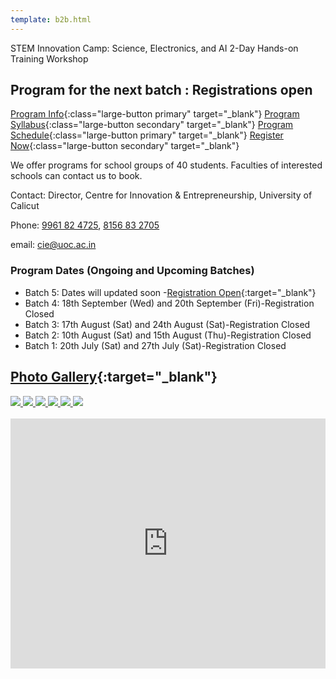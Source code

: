 ```yaml
---
template: b2b.html
---
```


STEM Innovation Camp: Science, Electronics, and AI  2-Day Hands-on Training Workshop

## Program for the next batch : Registrations open

[Program Info](../details){:class="large-button primary"  target="_blank"}
[Program Syllabus](../syllabus){:class="large-button secondary" target="_blank"}
[Program Schedule](../assets/schedule.pdf){:class="large-button primary" target="_blank"}
[Register Now](https://forms.gle/ARihSSCncDVzfgaMA){:class="large-button secondary" target="_blank"}


We offer programs for school groups of 40 students. Faculties of interested schools can contact us to book. 


Contact: Director, Centre for Innovation & Entrepreneurship, University of Calicut

Phone: [9961 82 4725](tel:+919961824725), [8156 83 2705](tel:+918156832705)

email:  cie@uoc.ac.in

### Program Dates (Ongoing and Upcoming Batches)

+ Batch 5: Dates will updated soon -[Registration Open](https://forms.gle/ARihSSCncDVzfgaMA){:target="_blank"}
+ Batch 4: 18th September (Wed) and 20th September (Fri)-Registration Closed 
+ Batch 3: 17th August (Sat) and 24th August (Sat)-Registration Closed 
+ Batch 2: 10th August (Sat) and 15th August (Thu)-Registration Closed 
+ Batch 1: 20th July (Sat) and 27th July (Sat)-Registration Closed


## [Photo Gallery](https://sites.google.com/uoc.ac.in/from-blocks-to-bots/gallery?authuser=0){:target="_blank"}


<div class="image-grid">
  <a href="../images/photos/1.jpg" class="image-grid" data-lightbox="image1"> <img src="../images/photos/1.jpg" > </a>
  <a href="../images/photos/2.jpg" class="image-grid" data-lightbox="image1"> <img src="../images/photos/2.jpg" > </a>
  <a href="../images/photos/3.jpg" class="image-grid" data-lightbox="image1"> <img src="../images/photos/3.jpg" > </a>
  <a href="../images/photos/4.jpg" class="image-grid" data-lightbox="image1"> <img src="../images/photos/4.jpg" > </a>
  <a href="../images/photos/5.jpg" class="image-grid" data-lightbox="image1"> <img src="../images/photos/5.jpg" > </a>
  <a href="../images/photos/6.jpg" class="image-grid" data-lightbox="image1"> <img src="../images/photos/6.jpg" > </a>
</div>
<br>
<iframe width="100%" height="400" src="https://www.youtube.com/embed/PFh62AY8tZE" title="Running LEDs in KuttyPy | LED animation | Register manipulation | workshop University of Calicut" frameborder="0" allow="accelerometer; autoplay; clipboard-write; encrypted-media; gyroscope; picture-in-picture; web-share" referrerpolicy="strict-origin-when-cross-origin" allowfullscreen></iframe>


